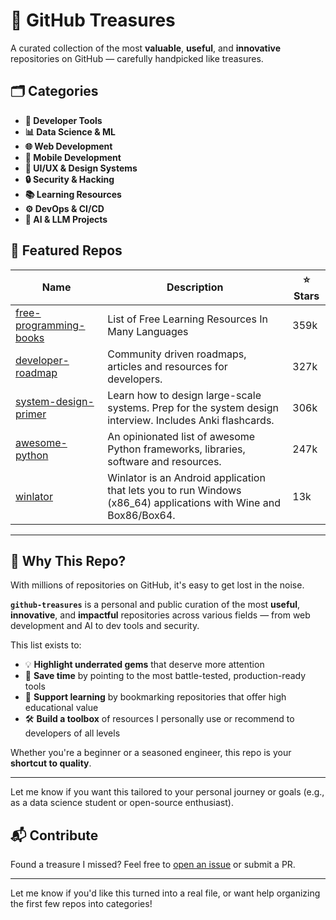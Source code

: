 # 🌟 GitHub Treasures

A curated collection of the most **valuable**, **useful**, and **innovative** repositories on GitHub — carefully handpicked like treasures.

## 🗂️ Categories

- **🚀 Developer Tools**
- **📊 Data Science & ML**
- **🌐 Web Development**
- **📱 Mobile Development**
- **🎨 UI/UX & Design Systems**
- **🔒 Security & Hacking**
- **📚 Learning Resources**
- **⚙️ DevOps & CI/CD**
- **🧠 AI & LLM Projects**

## 💎 Featured Repos

| Name | Description | ⭐ Stars |
|------|-------------|---------|
| [free-programming-books](https://github.com/EbookFoundation/free-programming-books) | List of Free Learning Resources In Many Languages |  359k |
| [developer-roadmap](https://github.com/kamranahmedse/developer-roadmap) | Community driven roadmaps, articles and resources for developers. |  327k |
| [system-design-primer](https://github.com/donnemartin/system-design-primer) | Learn how to design large-scale systems. Prep for the system design interview. Includes Anki flashcards. | 306k |
| [awesome-python](https://github.com/vinta/awesome-python) | 	An opinionated list of awesome Python frameworks, libraries, software and resources. | 247k |
| [winlator](https://github.com/brunodev85/winlator) | Winlator is an Android application that lets you to run Windows (x86_64) applications with Wine and Box86/Box64. | 13k |



---

## 🎯 Why This Repo?

With millions of repositories on GitHub, it's easy to get lost in the noise.

**`github-treasures`** is a personal and public curation of the most **useful**, **innovative**, and **impactful** repositories across various fields — from web development and AI to dev tools and security.

This list exists to:

* 💡 **Highlight underrated gems** that deserve more attention
* 🚀 **Save time** by pointing to the most battle-tested, production-ready tools
* 🧠 **Support learning** by bookmarking repositories that offer high educational value
* 🛠️ **Build a toolbox** of resources I personally use or recommend to developers of all levels

Whether you're a beginner or a seasoned engineer, this repo is your **shortcut to quality**.

---

Let me know if you want this tailored to your personal journey or goals (e.g., as a data science student or open-source enthusiast).

## 📬 Contribute

Found a treasure I missed? Feel free to [open an issue](https://github.com/nafiul-afk/github-treasures/issues) or submit a PR.

---

Let me know if you'd like this turned into a real file, or want help organizing the first few repos into categories!
